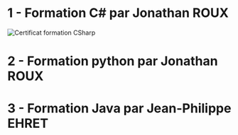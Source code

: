 # 1 - Formation C# par Jonathan ROUX

![Certificat formation CSharp](https://github.com/user-attachments/assets/cd9cf00b-df67-4cfa-b442-cff0e5fc5472)

# 2 - Formation python par Jonathan ROUX

# 3 - Formation Java par Jean-Philippe EHRET
